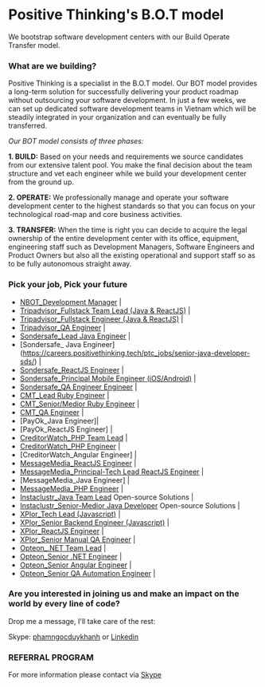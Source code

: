 # Positive Thinking's B.O.T model

We bootstrap software development centers with our Build Operate Transfer model.

### What are we building? 
Positive Thinking is a specialist in the B.O.T model. Our BOT model provides a long-term solution for successfully delivering your product roadmap without outsourcing your software development. In just a few weeks, we can set up dedicated software development teams in Vietnam which will be steadily integrated in your organization and can eventually be fully transferred.

_Our BOT model consists of three phases:_

**1. BUILD:** Based on your needs and requirements we source candidates from our extensive talent pool. You make the final decision about the team structure and vet each engineer while we build your development center from the ground up.

**2. OPERATE:** We professionally manage and operate your software development center to the highest standards so that you can focus on your technological road-map and core business activities.

**3. TRANSFER:** When the time is right you can decide to acquire the legal ownership of the entire development center with its office, equipment, engineering staff such as Development Managers, Software Engineers and Product Owners but also all the existing operational and support staff so as to be fully autonomous straight away.
### Pick your job, Pick your future
- [NBOT_Development Manager](https://careers.positivethinking.tech/ptc_jobs/development-manager-ho-chi-minh-bot/) | 
- [Tripadvisor_Fullstack Team Lead (Java & ReactJS)](https://careers.positivethinking.tech/ptc_jobs/java-fullstack-team-lead-ota/) |
- [Tripadvisor_Fullstack Engineer (Java & ReactJS)](https://careers.positivethinking.tech/ptc_jobs/senior-medior-java-fullstack-developer-ota/) |
- [Tripadvisor_QA Engineer](https://careers.positivethinking.tech/ptc_jobs/senior-qa-engineer-ota/) |
- [Sondersafe_Lead Java Engineer](https://careers.positivethinking.tech/ptc_jobs/full-stack-java-leader-sds/) |
- [Sondersafe_ Java Engineer] (https://careers.positivethinking.tech/ptc_jobs/senior-java-developer-sds/) |
- [Sondersafe_ReactJS Engineer](https://careers.positivethinking.tech/ptc_jobs/senior-front-end-developer-sds/) |
- [Sondersafe_Principal Mobile Engineer (iOS/Android)](https://careers.positivethinking.tech/ptc_jobs/senior-principal-android-developer-sds/) |
- [Sondersafe_QA Engineer Engineer](https://careers.positivethinking.tech/ptc_jobs/senior-manual-qa-engineer-sds/) |
- [CMT_Lead Ruby Engineer](https://careers.positivethinking.tech/ptc_jobs/development-team-lead-ruby-on-rails-cmt/) |
- [CMT_Senior/Medior Ruby Engineer](https://careers.positivethinking.tech/ptc_jobs/ruby-on-rails-developer-cmt/) |
- [CMT_QA Engineer](https://careers.positivethinking.tech/ptc_jobs/senior-qa-engineer-cmt/) |
- [PayOk_Java Engineer]|
- [PayOk_ReactJS Engineer] |
- [CreditorWatch_PHP Team Lead](https://careers.positivethinking.tech/ptc_jobs/senior-medior-java-fullstack-developer-ota/) |
- [CreditorWatch_PHP Engineer](https://careers.positivethinking.tech/ptc_jobs/senior-php-developer-cw/) |
- [CreditorWatch_Angular Engineer] |
- [MessageMedia_ReactJS Engineer](https://careers.positivethinking.tech/ptc_jobs/senior-reactjs-engineer-mm/) |
- [MessageMedia_Principal-Tech Lead ReactJS Engineer](https://careers.positivethinking.tech/ptc_jobs/principal-techlead-reactjs-engineer-mm/) |
- [MessageMedia_Java Engineer] |
- [MessageMedia_PHP Engineer](https://careers.positivethinking.tech/ptc_jobs/senior-php-engineer-mm/) |
- [Instaclustr_Java Team Lead](https://careers.positivethinking.tech/ptc_jobs/java-team-lead-isc/) Open-source Solutions |  
- [Instaclustr_Senior-Medior Java Developer](https://careers.positivethinking.tech/ptc_jobs/senior-medior-java-developer-isc/) Open-source Solutions | 
- [XPlor_Tech Lead (Javascript)](https://careers.positivethinking.tech/ptc_jobs/technical-lead-javascript-xplor/) | 
- [XPlor_Senior Backend Engineer (Javascript)](https://careers.positivethinking.tech/ptc_jobs/senior-backend-engineer-javascript-xplor/) | 
- [XPlor_ReactJS Engineer](https://careers.positivethinking.tech/ptc_jobs/reactjs-engineer-xplor/) | 
- [XPlor_Senior Manual QA Engineer](https://careers.positivethinking.tech/ptc_jobs/senior-manual-qa-engineer-xplor/) | 
- [Opteon_.NET Team Lead](https://careers.positivethinking.tech/ptc_jobs/net-team-lead-opt/) | 
- [Opteon_Senior .NET Engineer](https://careers.positivethinking.tech/ptc_jobs/senior-net-developer-opt/) | 
- [Opteon_Senior Angular Engineer](https://careers.positivethinking.tech/ptc_jobs/senior-angular-developer-opt/) | 
- [Opteon_Senior QA Automation Engineer](https://careers.positivethinking.tech/ptc_jobs/senior-qa-automation-engineer-opt/) | 

### Are you interested in joining us and make an impact on the world by every line of code?

Drop me a message, I'll take care of the rest:

Skype: [phamngocduykhanh](https://join.skype.com/invite/iM2bQCkTJ3N8) or [Linkedin](https://www.linkedin.com/in/khanhpnd/)

### REFERRAL PROGRAM
For more information please contact via [Skype](https://join.skype.com/invite/iM2bQCkTJ3N8)
